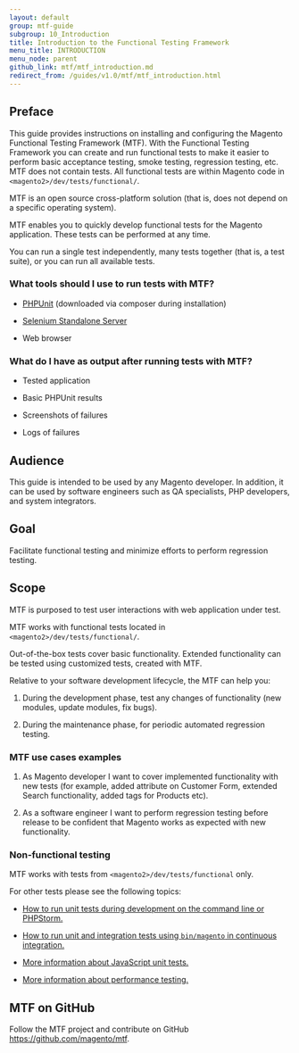 ```yaml
---
layout: default
group: mtf-guide
subgroup: 10_Introduction
title: Introduction to the Functional Testing Framework
menu_title: INTRODUCTION
menu_node: parent
github_link: mtf/mtf_introduction.md
redirect_from: /guides/v1.0/mtf/mtf_introduction.html
---
```

<h2>Preface</h2>

This guide provides instructions on installing and configuring the Magento Functional Testing Framework (MTF). With the Functional Testing Framework you can create and run functional tests to make it easier to perform basic acceptance testing, smoke testing, regression testing, etc.  MTF does not contain tests. All functional tests are within Magento code in `<magento2>/dev/tests/functional/`.

MTF is an open source cross-platform solution (that is, does not depend on a specific operating system).

MTF enables you to quickly develop functional tests for the Magento application. These tests can be performed at any time.

You can run a single test independently, many tests together (that is, a test suite), or you can run all available tests.

<h3 id="mtf_intro_extratools">What tools should I use to run tests with MTF?</h3>

-   [PHPUnit][] (downloaded via composer during installation)

-   [Selenium Standalone Server][]

-   Web browser

<h3 id="mtf_intro_mtf-output">What do I have as output after running tests with MTF?
</h3>

-   Tested application

-   Basic PHPUnit results

-   Screenshots of failures

-   Logs of failures

<h2 id="mtf_intro_audi">Audience</h2>

This guide is intended to be used by any Magento developer. In addition, it can be used by software engineers such as QA specialists, PHP developers, and system integrators.

<h2 id="mtf_intro_goal">Goal</h2>

Facilitate functional testing and minimize efforts to perform
regression testing.

<h2 id="mtf_intro_scope">Scope</h2>

MTF is purposed to test user interactions with web application under
test.

MTF works with functional tests located in
`<magento2>/dev/tests/functional/`.

Out-of-the-box tests cover basic functionality. Extended functionality
can be tested using customized tests, created with MTF.

Relative to your software development lifecycle, the MTF can help you:

1.    During the development phase, test any changes of functionality (new modules, update modules, fix bugs).

1.    During the maintenance phase, for periodic automated regression testing.

<h3 id="mtf_intro_scope_use-case-ex">MTF use cases examples</h3>

1.    As Magento developer I want to cover implemented functionality with new tests (for example, added attribute on Customer Form, extended Search functionality, added tags for Products etc).

1.    As a software engineer I want to perform regression testing before release to be confident that Magento works as expected with new functionality.

<h3 id="mtf_intro_scope_non-func-test">Non-functional testing</h3>

MTF works with tests from `<magento2>/dev/tests/functional` only.

For other tests please see the following topics:

- <a href="{{ site.gdeurl }}test/unit/unit_test_execution.html">How to run unit tests during development on the command line or PHPStorm.</a>

- <a href="{{ site.gdeurl }}config-guide/cli/config-cli-subcommands-test.html">How to run unit and integration tests using `bin/magento` in continuous integration.</a>

- <a href="{{ site.gdeurl }}extension-dev-guide/test/test_js-unit.html">More information about JavaScript unit tests.</a>

- <a href="{{ site.gdeurl }}config-guide/cli/config-cli-subcommands-perf-data.html">More information about performance testing.</a>


<h2 id="mtf_intro_github-link">MTF on GitHub</h2>

Follow the MTF project and contribute on GitHub
<https://github.com/magento/mtf>.


[Selenium Standalone Server]: http://www.seleniumhq.org/download/
[PHPUnit]: https://phpunit.de/
